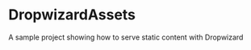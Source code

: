 DropwizardAssets
================

A sample project showing how to serve static content with Dropwizard
